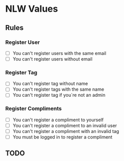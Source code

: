 # NLW Values

## Rules

### Register User

- [ ] You can't register users with the same email
- [ ] You can't register users without email

### Register Tag

- [ ] You can't register tag without name
- [ ] You can't register tags with the same name
- [ ] You can't register tag if you`re not an admin

### Register Compliments

- [ ] You can't register a compliment to yourself
- [ ] You can't register a compliment to an invalid user
- [ ] You can't register a compliment with an invalid tag
- [ ] You must be logged in to register a compliment

## TODO
